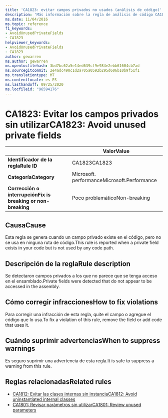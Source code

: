 ```yaml
---
title: 'CA1823: evitar campos privados no usados (análisis de código)'
description: 'Más información sobre la regla de análisis de código CA1823: evitar campos privados no usados'
ms.date: 11/04/2016
ms.topic: reference
f1_keywords:
- AvoidUnusedPrivateFields
- CA1823
helpviewer_keywords:
- AvoidUnusedPrivateFields
- CA1823
author: gewarren
ms.author: gewarren
ms.openlocfilehash: 3bd7bc62a5e14ed639cf9e984e2ebb61604cb7ad
ms.sourcegitcommit: 2e4adc490c1d2a705a0592b295d606b10b9f51f1
ms.translationtype: MT
ms.contentlocale: es-ES
ms.lasthandoff: 09/25/2020
ms.locfileid: "96594176"
---
```

# <a name="ca1823-avoid-unused-private-fields"></a><span data-ttu-id="1bd18-103">CA1823: Evitar los campos privados sin utilizar</span><span class="sxs-lookup"><span data-stu-id="1bd18-103">CA1823: Avoid unused private fields</span></span>

| | <span data-ttu-id="1bd18-104">Valor</span><span class="sxs-lookup"><span data-stu-id="1bd18-104">Value</span></span> |
|-|-|
| <span data-ttu-id="1bd18-105">**Identificador de la regla**</span><span class="sxs-lookup"><span data-stu-id="1bd18-105">**Rule ID**</span></span> |<span data-ttu-id="1bd18-106">CA1823</span><span class="sxs-lookup"><span data-stu-id="1bd18-106">CA1823</span></span>|
| <span data-ttu-id="1bd18-107">**Categoría**</span><span class="sxs-lookup"><span data-stu-id="1bd18-107">**Category**</span></span> |<span data-ttu-id="1bd18-108">Microsoft. performance</span><span class="sxs-lookup"><span data-stu-id="1bd18-108">Microsoft.Performance</span></span>|
| <span data-ttu-id="1bd18-109">**Corrección o interrupción**</span><span class="sxs-lookup"><span data-stu-id="1bd18-109">**Fix is breaking or non-breaking**</span></span> |<span data-ttu-id="1bd18-110">Poco problemático</span><span class="sxs-lookup"><span data-stu-id="1bd18-110">Non-breaking</span></span>|

## <a name="cause"></a><span data-ttu-id="1bd18-111">Causa</span><span class="sxs-lookup"><span data-stu-id="1bd18-111">Cause</span></span>

<span data-ttu-id="1bd18-112">Esta regla se genera cuando un campo privado existe en el código, pero no se usa en ninguna ruta de código.</span><span class="sxs-lookup"><span data-stu-id="1bd18-112">This rule is reported when a private field exists in your code but is not used by any code path.</span></span>

## <a name="rule-description"></a><span data-ttu-id="1bd18-113">Descripción de la regla</span><span class="sxs-lookup"><span data-stu-id="1bd18-113">Rule description</span></span>

<span data-ttu-id="1bd18-114">Se detectaron campos privados a los que no parece que se tenga acceso en el ensamblado.</span><span class="sxs-lookup"><span data-stu-id="1bd18-114">Private fields were detected that do not appear to be accessed in the assembly.</span></span>

## <a name="how-to-fix-violations"></a><span data-ttu-id="1bd18-115">Cómo corregir infracciones</span><span class="sxs-lookup"><span data-stu-id="1bd18-115">How to fix violations</span></span>

<span data-ttu-id="1bd18-116">Para corregir una infracción de esta regla, quite el campo o agregue el código que lo usa.</span><span class="sxs-lookup"><span data-stu-id="1bd18-116">To fix a violation of this rule, remove the field or add code that uses it.</span></span>

## <a name="when-to-suppress-warnings"></a><span data-ttu-id="1bd18-117">Cuándo suprimir advertencias</span><span class="sxs-lookup"><span data-stu-id="1bd18-117">When to suppress warnings</span></span>

<span data-ttu-id="1bd18-118">Es seguro suprimir una advertencia de esta regla.</span><span class="sxs-lookup"><span data-stu-id="1bd18-118">It is safe to suppress a warning from this rule.</span></span>

## <a name="related-rules"></a><span data-ttu-id="1bd18-119">Reglas relacionadas</span><span class="sxs-lookup"><span data-stu-id="1bd18-119">Related rules</span></span>

- [<span data-ttu-id="1bd18-120">CA1812: Evitar las clases internas sin instancia</span><span class="sxs-lookup"><span data-stu-id="1bd18-120">CA1812: Avoid uninstantiated internal classes</span></span>](ca1812.md)
- [<span data-ttu-id="1bd18-121">CA1801: Revisar parámetros sin utilizar</span><span class="sxs-lookup"><span data-stu-id="1bd18-121">CA1801: Review unused parameters</span></span>](ca1801.md)
